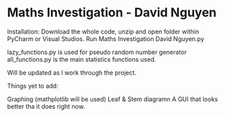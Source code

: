 # Maths Investigation - David Nguyen

Installation:
Download the whole code, unzip and open folder within PyCharm or Visual Studios.
Run Maths Investigation David Nguyen.py

lazy_functions.py is used for pseudo random number generator
all_functions.py is the main statistics functions used.

Will be updated as I work through the project.

Things yet to add:

Graphing (mathplotlib will be used)
Leaf & Stem diagramn
A GUI that looks better tha it does right now.

